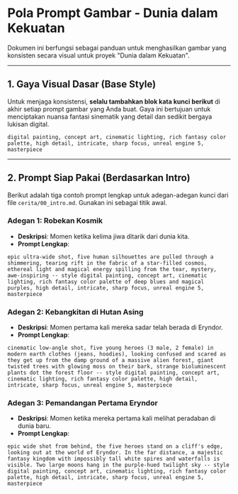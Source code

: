 # Pola Prompt Gambar - Dunia dalam Kekuatan

Dokumen ini berfungsi sebagai panduan untuk menghasilkan gambar yang konsisten secara visual untuk proyek "Dunia dalam Kekuatan".

---

## 1. Gaya Visual Dasar (Base Style)

Untuk menjaga konsistensi, **selalu tambahkan blok kata kunci berikut** di akhir setiap prompt gambar yang Anda buat. Gaya ini bertujuan untuk menciptakan nuansa fantasi sinematik yang detail dan sedikit bergaya lukisan digital.

```
digital painting, concept art, cinematic lighting, rich fantasy color palette, high detail, intricate, sharp focus, unreal engine 5, masterpiece
```

---

## 2. Prompt Siap Pakai (Berdasarkan Intro)

Berikut adalah tiga contoh prompt lengkap untuk adegan-adegan kunci dari file `cerita/00_intro.md`. Gunakan ini sebagai titik awal.

### Adegan 1: Robekan Kosmik

*   **Deskripsi**: Momen ketika kelima jiwa ditarik dari dunia kita.
*   **Prompt Lengkap**:

```
epic ultra-wide shot, five human silhouettes are pulled through a shimmering, tearing rift in the fabric of a star-filled cosmos, ethereal light and magical energy spilling from the tear, mystery, awe-inspiring -- style digital painting, concept art, cinematic lighting, rich fantasy color palette of deep blues and magical purples, high detail, intricate, sharp focus, unreal engine 5, masterpiece
```

### Adegan 2: Kebangkitan di Hutan Asing

*   **Deskripsi**: Momen pertama kali mereka sadar telah berada di Eryndor.
*   **Prompt Lengkap**:

```
cinematic low-angle shot, five young heroes (3 male, 2 female) in modern earth clothes (jeans, hoodies), looking confused and scared as they get up from the damp ground of a massive alien forest, giant twisted trees with glowing moss on their bark, strange bioluminescent plants dot the forest floor -- style digital painting, concept art, cinematic lighting, rich fantasy color palette, high detail, intricate, sharp focus, unreal engine 5, masterpiece
```

### Adegan 3: Pemandangan Pertama Eryndor

*   **Deskripsi**: Momen ketika mereka pertama kali melihat peradaban di dunia baru.
*   **Prompt Lengkap**:

```
epic wide shot from behind, the five heroes stand on a cliff's edge, looking out at the world of Eryndor. In the far distance, a majestic fantasy kingdom with impossibly tall white spires and waterfalls is visible. Two large moons hang in the purple-hued twilight sky -- style digital painting, concept art, cinematic lighting, rich fantasy color palette, high detail, intricate, sharp focus, unreal engine 5, masterpiece
```
